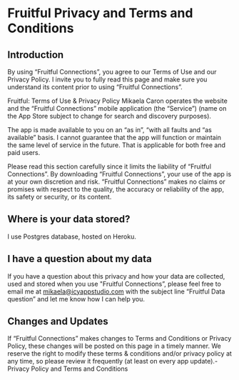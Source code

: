 # Fruitful Privacy and Terms and Conditions

## Introduction
By using “Fruitful Connections”, you agree to our Terms of Use and our Privacy Policy. I invite you to fully read this page and make sure you understand its content prior to using “Fruitful Connections”.

Fruitful: Terms of Use & Privacy Policy
Mikaela Caron operates the website and the “Fruitful Connections” mobile application (the “Service”) (name on the App Store subject to change for search and discovery purposes).

The app is made available to you on an “as in”, “with all faults and “as available” basis. I cannot guarantee that the app will function or maintain the same level of service in the future. That is applicable for both free and paid users.

Please read this section carefully since it limits the liability of “Fruitful Connections”. By downloading “Fruitful Connections”, your use of the app is at your own discretion and risk. “Fruitful Connections” makes no claims or promises with respect to the quality, the accuracy or reliability of the app, its safety or security, or its content.

## Where is your data stored?
I use Postgres database, hosted on Heroku.

## I have a question about my data
If you have a question about this privacy and how your data are collected, used and stored when you use "Fruitful Connections”, please feel free to email me at mikaela@icyappstudio.com with the subject line “Fruitful Data question” and let me know how I can help you.

## Changes and Updates
If “Fruitful Connections” makes changes to Terms and Conditions or Privacy Policy, these changes will be posted on this page in a timely manner. We reserve the right to modify these terms & conditions and/or privacy policy at any time, so please review it frequently (at least on every app update).- Privacy Policy and Terms and Conditions
